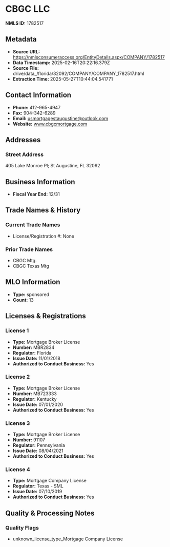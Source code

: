 # CBGC LLC

**NMLS ID:** 1782517

## Metadata
- **Source URL:** https://nmlsconsumeraccess.org/EntityDetails.aspx/COMPANY/1782517
- **Data Timestamp:** 2025-02-16T20:22:16.379Z
- **Source File:** drive/data_/florida/32092/COMPANY/COMPANY_1782517.html
- **Extraction Time:** 2025-05-27T10:44:04.541771

## Contact Information
- **Phone:** 412-965-4947
- **Fax:** 904-342-6289
- **Email:** usmortgagestaugustine@outlook.com
- **Website:** www.cbgcmortgage.com

## Addresses
### Street Address
405 Lake Monroe Pl; St Augustine, FL 32092

## Business Information
- **Fiscal Year End:** 12/31

## Trade Names & History
### Current Trade Names
- License/Registration #: None

### Prior Trade Names
- CBGC Mtg.
- CBGC Texas Mtg

## MLO Information
- **Type:** sponsored
- **Count:** 13

## Licenses & Registrations

### License 1
- **Type:** Mortgage Broker License
- **Number:** MBR2834
- **Regulator:** Florida
- **Issue Date:** 11/01/2018
- **Authorized to Conduct Business:** Yes

### License 2
- **Type:** Mortgage Broker License
- **Number:** MB723333
- **Regulator:** Kentucky
- **Issue Date:** 07/01/2020
- **Authorized to Conduct Business:** Yes

### License 3
- **Type:** Mortgage Broker License
- **Number:** 91107
- **Regulator:** Pennsylvania
- **Issue Date:** 08/04/2021
- **Authorized to Conduct Business:** Yes

### License 4
- **Type:** Mortgage Company License
- **Regulator:** Texas - SML
- **Issue Date:** 07/10/2019
- **Authorized to Conduct Business:** Yes

## Quality & Processing Notes
### Quality Flags
- unknown_license_type_Mortgage Company License
